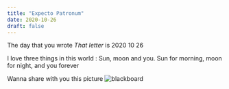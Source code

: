 ```yaml
---
title: "Expecto Patronum"
date: 2020-10-26
draft: false
---
```


The day that you wrote *That letter* is 2020 10 26

I love three things in this world : Sun, moon and you.  Sun for morning, moon for night,  and you forever

Wanna share with you this picture ![blackboard](https://www.mineor.xyz/images/20221113/blackboard.jpg)
